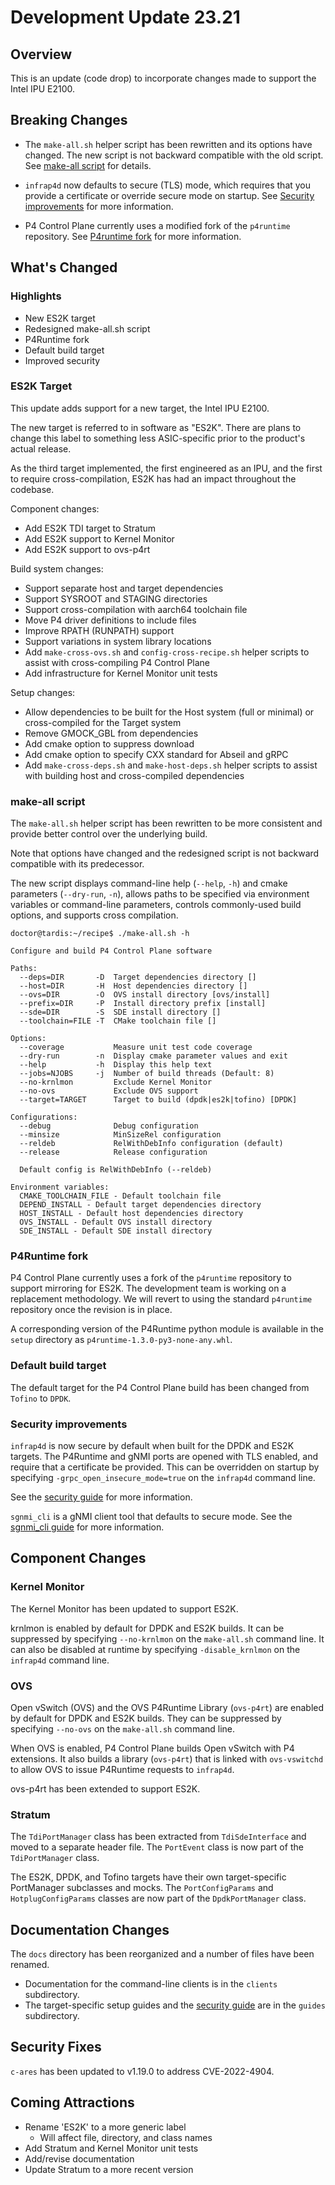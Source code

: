 # Development Update 23.21

## Overview

This is an update (code drop) to incorporate changes made to support
the Intel IPU E2100.

## Breaking Changes

- The `make-all.sh` helper script has been rewritten and its options have
  changed. The new script is not backward compatible with the old script.
  See [make-all script](#make-all-script) for details.

- `infrap4d` now defaults to secure (TLS) mode, which requires that you
  provide a certificate or override secure mode on startup. See
  [Security improvements](#security-improvements) for more information.

- P4 Control Plane currently uses a modified fork of the `p4runtime` repository.
  See [P4runtime fork](#p4runtime-fork) for more information.

## What's Changed

### Highlights

- New ES2K target
- Redesigned make-all.sh script
- P4Runtime fork
- Default build target
- Improved security

### ES2K Target

This update adds support for a new target, the Intel IPU E2100.

The new target is referred to in software as "ES2K". There are plans to
change this label to something less ASIC-specific prior to the product's
actual release.

As the third target implemented, the first engineered as an IPU, and the first
to require cross-compilation, ES2K has had an impact throughout the codebase.

Component changes:

- Add ES2K TDI target to Stratum
- Add ES2K support to Kernel Monitor
- Add ES2K support to ovs-p4rt

Build system changes:

- Support separate host and target dependencies
- Support SYSROOT and STAGING directories
- Support cross-compilation with aarch64 toolchain file
- Move P4 driver definitions to include files
- Improve RPATH (RUNPATH) support
- Support variations in system library locations
- Add `make-cross-ovs.sh` and `config-cross-recipe.sh` helper scripts
  to assist with cross-compiling P4 Control Plane
- Add infrastructure for Kernel Monitor unit tests

Setup changes:

- Allow dependencies to be built for the Host system (full or minimal)
  or cross-compiled for the Target system
- Remove GMOCK_GBL from dependencies
- Add cmake option to suppress download
- Add cmake option to specify CXX standard for Abseil and gRPC
- Add `make-cross-deps.sh` and `make-host-deps.sh` helper scripts to assist
  with building host and cross-compiled dependencies

### make-all script

The `make-all.sh` helper script has been rewritten to be more consistent
and provide better control over the underlying build.

Note that options have changed and the redesigned script is not backward
compatible with its predecessor.

The new script displays command-line help (`--help`, `-h`) and cmake parameters
(`--dry-run`, `-n`), allows paths to be specified via environment variables
or command-line parameters, controls commonly-used build options, and supports
cross compilation.

```text
doctor@tardis:~/recipe$ ./make-all.sh -h

Configure and build P4 Control Plane software

Paths:
  --deps=DIR       -D  Target dependencies directory []
  --host=DIR       -H  Host dependencies directory []
  --ovs=DIR        -O  OVS install directory [ovs/install]
  --prefix=DIR     -P  Install directory prefix [install]
  --sde=DIR        -S  SDE install directory []
  --toolchain=FILE -T  CMake toolchain file []

Options:
  --coverage           Measure unit test code coverage
  --dry-run        -n  Display cmake parameter values and exit
  --help           -h  Display this help text
  --jobs=NJOBS     -j  Number of build threads (Default: 8)
  --no-krnlmon         Exclude Kernel Monitor
  --no-ovs             Exclude OVS support
  --target=TARGET      Target to build (dpdk|es2k|tofino) [DPDK]

Configurations:
  --debug              Debug configuration
  --minsize            MinSizeRel configuration
  --reldeb             RelWithDebInfo configuration (default)
  --release            Release configuration

  Default config is RelWithDebInfo (--reldeb)

Environment variables:
  CMAKE_TOOLCHAIN_FILE - Default toolchain file
  DEPEND_INSTALL - Default target dependencies directory
  HOST_INSTALL - Default host dependencies directory
  OVS_INSTALL - Default OVS install directory
  SDE_INSTALL - Default SDE install directory
  ```

### P4Runtime fork

P4 Control Plane currently uses a fork of the `p4runtime` repository to
support mirroring for ES2K. The development team is working on a replacement
methodology. We will revert to using the standard `p4runtime` repository once
the revision is in place.

A corresponding version of the P4Runtime python module is available in the
`setup` directory as `p4runtime-1.3.0-py3-none-any.whl`.

### Default build target

The default target for the P4 Control Plane build has been changed from
`Tofino` to `DPDK`.

### Security improvements

`infrap4d` is now secure by default when built for the DPDK and ES2K targets.
The P4Runtime and gNMI ports are opened with TLS enabled, and require that a
certificate be provided. This can be overridden on startup by specifying
`-grpc_open_insecure_mode=true` on the `infrap4d` command line.

See the [security guide](../guides/security-guide.md) for more information.

`sgnmi_cli` is a gNMI client tool that defaults to secure mode. See the
[sgnmi_cli guide](../clients/sgnmi_cli.rst) for more information.

## Component Changes

### Kernel Monitor

The Kernel Monitor has been updated to support ES2K.

krnlmon is enabled by default for DPDK and ES2K builds. It can be suppressed
by specifying `--no-krnlmon` on the `make-all.sh` command line. It can also
be disabled at runtime by specifying `-disable_krnlmon` on the `infrap4d`
command line.

### OVS

Open vSwitch (OVS) and the OVS P4Runtime Library (`ovs-p4rt`) are enabled by
default for DPDK and ES2K builds. They can be suppressed by specifying
`--no-ovs` on the `make-all.sh` command line.

When OVS is enabled, P4 Control Plane builds Open vSwitch with P4 extensions.
It also builds a library (`ovs-p4rt`) that is linked with `ovs-vswitchd` to
allow OVS to issue P4Runtime requests to `infrap4d`.

ovs-p4rt has been extended to support ES2K.

### Stratum

The `TdiPortManager` class has been extracted from `TdiSdeInterface` and
moved to a separate header file. The `PortEvent` class is now part of the
`TdiPortManager` class.

The ES2K, DPDK, and Tofino targets have their own target-specific PortManager
subclasses and mocks. The `PortConfigParams` and `HotplugConfigParams` classes
are now part of the `DpdkPortManager` class.

## Documentation Changes

The `docs` directory has been reorganized and a number of files have been
renamed.

- Documentation for the command-line clients is in the `clients` subdirectory.
- The target-specific setup guides and the [security guide](../guides/security-guide.md)
  are in the `guides` subdirectory.

## Security Fixes

`c-ares` has been updated to v1.19.0 to address CVE-2022-4904.

## Coming Attractions

- Rename 'ES2K' to a more generic label
  - Will affect file, directory, and class names
- Add Stratum and Kernel Monitor unit tests
- Add/revise documentation
- Update Stratum to a more recent version
